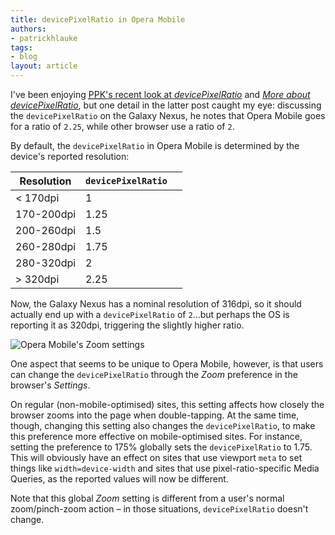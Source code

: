 ```yaml
---
title: devicePixelRatio in Opera Mobile
authors:
- patrickhlauke
tags:
- blog
layout: article
---
```

<p>I&#39;ve been enjoying <a href="http://www.quirksmode.org/blog/archives/2012/06/devicepixelrati.html"><abbr title="Peter-Paul Koch">PPK</abbr>&#39;s recent look at <cite>devicePixelRatio</cite></a> and <a href="http://www.quirksmode.org/blog/archives/2012/07/more_about_devi.html"><cite>More about devicePixelRatio</cite></a>, but one detail in the latter post caught my eye: discussing the <code>devicePixelRatio</code> on the Galaxy Nexus, he notes that Opera Mobile goes for a ratio of <code>2.25</code>, while other browser use a ratio of <code>2</code>.</p>
<p>By default, the <code>devicePixelRatio</code> in Opera Mobile is determined by the device&#39;s reported resolution:</p>
<table>
<thead>
<tr><th>Resolution</th><th><code>devicePixelRatio</code></th><th></th></tr>
</thead>
<tbody>
<tr><td>&lt; 170dpi</td><td>1</td></tr>
<tr><td>170-200dpi</td><td>1.25</td></tr>
<tr><td>200-260dpi</td><td>1.5</td></tr>
<tr><td>260-280dpi</td><td>1.75</td></tr>
<tr><td>280-320dpi</td><td>2</td></tr>
<tr><td>&gt; 320dpi</td><td>2.25</td></tr>
</tbody>
</table>
<p>Now, the Galaxy Nexus has a nominal resolution of 316dpi, so it should actually end up with a <code>devicePixelRatio</code> of <code>2</code>...but perhaps the OS is reporting it as 320dpi, triggering the slightly higher ratio.</p>
<img src="http://files.myopera.com/patrickhlauke/blog/opera-mobile-zoom-settings.png" alt="Opera Mobile&#39;s Zoom settings" />
<p>One aspect that seems to be unique to Opera Mobile, however, is that users can change the <code>devicePixelRatio</code> through the <em>Zoom</em> preference in the browser&#39;s <em>Settings</em>.</p>
<p>On regular (non-mobile-optimised) sites, this setting affects how closely the browser zooms into the page when double-tapping. At the same time, though, changing this setting also changes the <code>devicePixelRatio</code>, to make this preference more effective on mobile-optimised sites. For instance, setting the preference to 175% globally sets the <code>devicePixelRatio</code> to 1.75. This will obviously have an effect on sites that use viewport <code>meta</code> to set things like <code>width=device-width</code> and sites that use pixel-ratio-specific Media Queries, as the reported values will now be different.</p>
<p>Note that this global <em>Zoom</em> setting is different from a user&#39;s normal zoom/pinch-zoom action – in those situations, <code>devicePixelRatio</code> doesn&#39;t change.</p>
